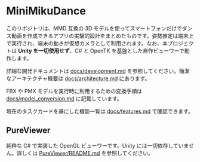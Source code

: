 # MiniMikuDance

このリポジトリは、MMD 互換の 3D モデルを使ってスマートフォンだけでダンス動画を作成できるアプリの実験的設計をまとめたものです。姿勢推定は端末上で実行され、端末の動きが仮想カメラとして利用されます。なお、本プロジェクトは **Unity を一切使用せず**、C# と OpenTK を基盤とした自作ビューワーで動作します。

詳細な開発ドキュメントは [docs/development.md](docs/development.md) を参照してください。簡潔なアーキテクチャ概要は [docs/architecture.md](docs/architecture.md) にあります。

FBX や PMX モデルを実行時に利用するための変換手順は [docs/model_conversion.md](docs/model_conversion.md) に記載しています。

現在のタスクカードを基にした機能一覧は [docs/features.md](docs/features.md) で確認できます。

## PureViewer
純粋な C# で実装した OpenGL ビューワーです。Unity には一切依存していません。詳しくは [PureViewer/README.md](PureViewer/README.md) を参照してください。
